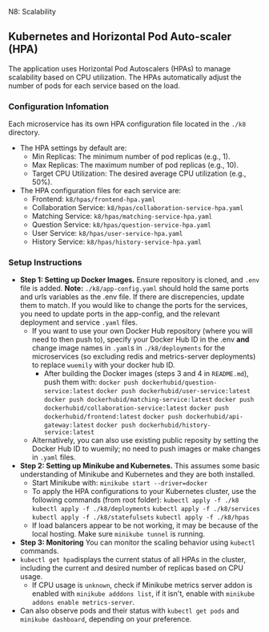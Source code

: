 N8: Scalability
## Kubernetes and Horizontal Pod Auto-scaler (HPA)
The application uses Horizontal Pod Autoscalers (HPAs) to manage scalability based on CPU utilization. The HPAs automatically adjust the number of pods for each service based on the load.

### Configuration Infomation
Each microservice has its own HPA configuration file located in the `./k8` directory. 
- The HPA settings by default are:
    - Min Replicas: The minimum number of pod replicas (e.g., 1).
    - Max Replicas: The maximum number of pod replicas (e.g., 10).
    - Target CPU Utilization: The desired average CPU utilization (e.g., 50%).
- The HPA configuration files for each service are:
    - Frontend: `k8/hpas/frontend-hpa.yaml`
	- Collaboration Service: `k8/hpas/collaboration-service-hpa.yaml`
	- Matching Service: `k8/hpas/matching-service-hpa.yaml`
	- Question Service: `k8/hpas/question-service-hpa.yaml`
	- User Service: `k8/hpas/user-service-hpa.yaml`
    - History Service: `k8/hpas/history-service-hpa.yaml`

### Setup Instructions
- **Step 1: Setting up Docker Images.**
Ensure repository is cloned, and `.env` file is added. **Note:** `./k8/app-config.yaml` should hold the same ports and urls variables as the .env file. If there are discrepencies, update them to match. If you would like to change the ports for the services, you need to update ports in the app-config, and the relevant deployment and service `.yaml` files. 
    - If you want to use your own Docker Hub repository (where you will need to then push to), specify your Docker Hub ID in the .env **and** change image names in `.yaml`s in `./k8/deployments` for the microservices (so excluding redis and metrics-server deployments) to replace `wuemily` with your docker hub ID. 
	    - After building the Docker images (steps 3 and 4 in `README.md`), push them with:
`docker push dockerhubid/question-service:latest`
`docker push dockerhubid/user-service:latest`
`docker push dockerhubid/matching-service:latest`
`docker push dockerhubid/collaboration-service:latest`
`docker push dockerhubid/frontend:latest`
`docker push dockerhubid/api-gateway:latest`
`docker push dockerhubid/history-service:latest`
    - Alternatively, you can also use existing public reposity by setting the Docker Hub ID to wuemily; no need to push images or make changes in `.yaml` files. 
- **Step 2: Setting up Minikube and Kubernetes.**
This assumes some basic understanding of Minikube and Kubernetes and they are both installed.
    - Start Minikube with: ``minikube start --driver=docker``
    - To apply the HPA configurations to your Kubernetes cluster, use the following commands (from root folder):
        `kubectl apply -f ./k8`
        `kubectl apply -f ./k8/deployments`
        `kubectl apply -f ./k8/services`
        `kubectl apply -f ./k8/statefulsets`
        `kubectl apply -f ./k8/hpas`
    - If load balancers appear to be not working, it may be because of the local hosting. Make sure `minikube tunnel` is running.
- **Step 3: Monitoring**
You can monitor the scaling behavior using `kubectl` commands. 
- `kubectl get hpa`displays the current status of all HPAs in the cluster, including the current and desired number of replicas based on CPU usage.
    - If CPU usage is `unknown`, check if Minikube metrics server addon is enabled with `minikube adddons list`, if it isn't, enable with `minikube addons enable metrics-server`. 
- Can also observe pods and their status with `kubectl get pods` and `minikube dashboard`, depending on your preference. 
